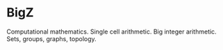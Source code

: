 # BigZ
Computational mathematics. Single cell arithmetic. Big integer arithmetic. Sets, groups, graphs, topology.
